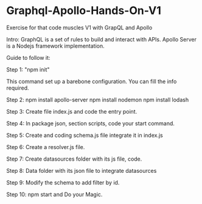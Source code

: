 # Graphql-Apollo-Hands-On-V1
Exercise for that code muscles V1 with GrapQL and Apollo

Intro:
GraphQL is a set of rules to build and interact with APIs.
Apollo Server is a Nodejs framework implementation.

Guide to follow it:

Step 1:
"npm init"

This command set up a barebone configuration. You can fill the info required.

Step 2:
npm install apollo-server
npm install nodemon
npm install lodash

Step 3:
Create file index.js and code the entry point.

Step 4:
In package json, section scripts, code your start command.

Step 5:
Create and coding schema.js file integrate it in index.js

Step 6:
Create a resolver.js file.

Step 7:
Create datasources folder with its js file, code.

Step 8:
Data folder with its json file to integrate datasources

Step 9:
Modify the schema to add filter by id.

Step 10:
npm start and Do your Magic.
